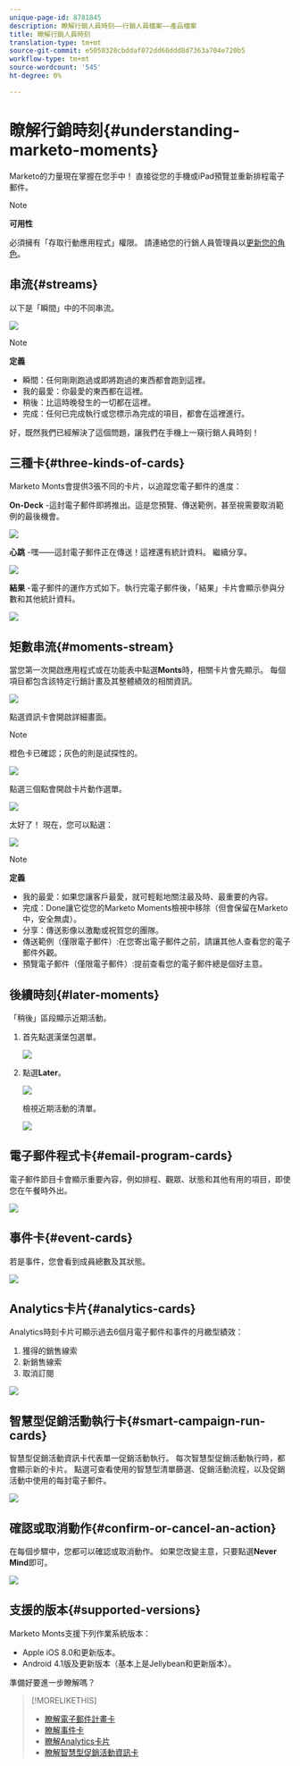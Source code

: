 ```yaml
---
unique-page-id: 8781845
description: 瞭解行銷人員時刻——行銷人員檔案——產品檔案
title: 瞭解行銷人員時刻
translation-type: tm+mt
source-git-commit: e5050328cbddaf072dd60ddd8d7363a704e720b5
workflow-type: tm+mt
source-wordcount: '545'
ht-degree: 0%

---
```



# 瞭解行銷時刻{#understanding-marketo-moments}

Marketo的力量現在掌握在您手中！ 直接從您的手機或iPad預覽並重新排程電子郵件。

>[!NOTE]
>
>**可用性**
>
>必須擁有「存取行動應用程式」權限。 請連絡您的行銷人員管理員以[更新您的角色](/help/marketo/product-docs/administration/users-and-roles/managing-user-roles-and-permissions.md)。

## 串流{#streams}

以下是「瞬間」中的不同串流。

![](assets/image2015-7-15-15-3a6-3a10.png)

>[!NOTE]
>
>**定義**
>
>* 瞬間：任何剛剛跑過或即將跑過的東西都會跑到這裡。
>* 我的最愛：你最愛的東西都在這裡。
>* 稍後：比這時晚發生的一切都在這裡。
>* 完成：任何已完成執行或您標示為完成的項目，都會在這裡進行。


好，既然我們已經解決了這個問題，讓我們在手機上一窺行銷人員時刻！

## 三種卡{#three-kinds-of-cards}

Marketo Monts會提供3張不同的卡片，以追蹤您電子郵件的進度：

**On-Deck** -這封電子郵件即將推出。這是您預覽、傳送範例，甚至視需要取消範例的最後機會。

![](assets/image2015-7-17-11-3a25-3a48.png)

**心跳** -嘿——這封電子郵件正在傳送！這裡還有統計資料。 繼續分享。

![](assets/image2015-7-17-11-3a27-3a22.png)

**結果** -電子郵件的運作方式如下。執行完電子郵件後，「結果」卡片會顯示參與分數和其他統計資料。

![](assets/image2015-7-17-11-3a43-3a28.png)

## 矩數串流{#moments-stream}

當您第一次開啟應用程式或在功能表中點選&#x200B;**Monts**&#x200B;時，相關卡片會先顯示。 每個項目都包含該特定行銷計畫及其整體績效的相關資訊。

![](assets/image2015-7-15-10-3a46-3a19.png)

點選資訊卡會開啟詳細畫面。

>[!NOTE]
>
>橙色卡已確認；灰色的則是試探性的。

![](assets/image2015-9-25-9-3a37-3a26.png)

點選三個點會開啟卡片動作選單。

![](assets/image2015-7-15-10-3a47-3a34.png)

太好了！ 現在，您可以點選：

![](assets/image2015-7-15-10-3a49-3a20.png)

>[!NOTE]
>
>**定義**
>
>* 我的最愛：如果您讓客戶最愛，就可輕鬆地關注最及時、最重要的內容。
>* 完成：Done讓它從您的Marketo Moments檢視中移除（但會保留在Marketo中，安全無虞）。
>* 分享：傳送影像以激勵或祝賀您的團隊。
>* 傳送範例（僅限電子郵件）:在您寄出電子郵件之前，請讓其他人查看您的電子郵件外觀。
>* 預覽電子郵件（僅限電子郵件）:提前查看您的電子郵件總是個好主意。


## 後續時刻{#later-moments}

「稍後」區段顯示近期活動。

1. 首先點選漢堡包選單。

   ![](assets/image2015-7-15-10-3a52-3a5.png)

1. 點選&#x200B;**Later**。

   ![](assets/image2015-7-15-10-3a54-3a47.png)

   檢視近期活動的清單。

   ![](assets/image2015-6-29-15-3a24-3a3.png)

## 電子郵件程式卡{#email-program-cards}

電子郵件節目卡會顯示重要內容，例如排程、觀眾、狀態和其他有用的項目，即使您在午餐時外出。

![](assets/image2015-6-29-15-3a31-3a57.png)

## 事件卡{#event-cards}

若是事件，您會看到成員總數及其狀態。

![](assets/image2015-6-29-15-3a39-3a12.png)

## Analytics卡片{#analytics-cards}

Analytics時刻卡片可顯示過去6個月電子郵件和事件的月繳型績效：

1. 獲得的銷售線索
1. 新銷售線索
1. 取消訂閱

![](assets/image2015-7-6-13-3a26-3a33.png)

## 智慧型促銷活動執行卡{#smart-campaign-run-cards}

智慧型促銷活動資訊卡代表單一促銷活動執行。 每次智慧型促銷活動執行時，都會顯示新的卡片。 點選可查看使用的智慧型清單篩選、促銷活動流程，以及促銷活動中使用的每封電子郵件。

![](assets/image2015-9-23-11-3a0-3a54.png)

## 確認或取消動作{#confirm-or-cancel-an-action}

在每個步驟中，您都可以確認或取消動作。 如果您改變主意，只要點選&#x200B;**Never Mind**&#x200B;即可。

![](assets/image2015-7-14-17-3a11-3a29.png)

## 支援的版本{#supported-versions}

Marketo Monts支援下列作業系統版本：

* Apple iOS 8.0和更新版本。
* Android 4.1版及更新版本（基本上是Jellybean和更新版本）。

準備好要進一步瞭解嗎？

>[!MORELIKETHIS]
>
>* [瞭解電子郵件計畫卡](/help/marketo/product-docs/core-marketo-concepts/mobile-apps/marketo-moments/understanding-moments/understanding-email-program-cards.md)
>* [瞭解事件卡](/help/marketo/product-docs/core-marketo-concepts/mobile-apps/marketo-moments/understanding-moments/understanding-event-cards.md)
>* [瞭解Analytics卡片](/help/marketo/product-docs/core-marketo-concepts/mobile-apps/marketo-moments/understanding-moments/understanding-analytics-cards.md)
>* [瞭解智慧型促銷活動資訊卡](/help/marketo/product-docs/core-marketo-concepts/mobile-apps/marketo-moments/understanding-moments/understanding-smart-campaign-cards.md)

